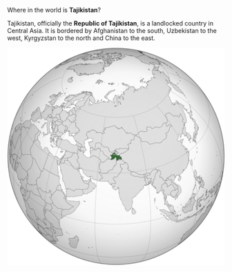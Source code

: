 Where in the world is **Tajikistan**?
<!--question-->
Tajikistan, officially the **Republic of Tajikistan**, is a landlocked country in Central Asia. It is bordered by Afghanistan to the south, Uzbekistan to the west, Kyrgyzstan to the north and China to the east.

![Map of Tajikistan](images/Tajikistan_(orthographic_projection).svg)